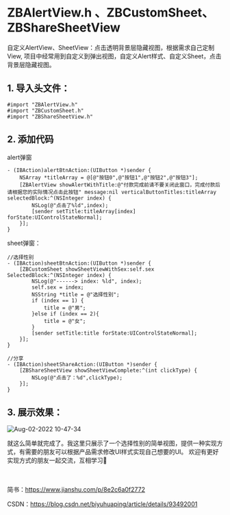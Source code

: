 # ZBAlertView.h 、ZBCustomSheet、ZBShareSheetView
自定义AlertView、SheetView：点击透明背景层隐藏视图，根据需求自己定制View,
项目中经常用到自定义到弹出视图，自定义Alert样式、自定义Sheet，点击背景层隐藏视图。


## 1. 导入头文件：
``#import "ZBAlertView.h"``<br>
``#import "ZBCustomSheet.h"``<br>
``#import "ZBShareSheetView.h"``


## 2. 添加代码
alert弹窗
```
- (IBAction)alertBtnAction:(UIButton *)sender {
    NSArray *titleArray = @[@"按钮0",@"按钮1",@"按钮2",@"按钮3"];
    [ZBAlertView showAlertWithTitle:@"付款完成前请不要关闭此窗口，完成付款后请根据您的实际情况点击此按钮" message:nil verticalButtonTitles:titleArray selectedBlock:^(NSInteger index) {
        NSLog(@"点击了%ld",index);
        [sender setTitle:titleArray[index] forState:UIControlStateNormal];
    }];
}
```
sheet弹窗：
```
//选择性别
- (IBAction)sheetBtnAction:(UIButton *)sender {
    [ZBCustomSheet showSheetViewWithSex:self.sex SelectedBlock:^(NSInteger index) {
        NSLog(@"------> index: %ld", index);
        self.sex = index;
        NSString *title = @"选择性别";
        if (index == 1) {
            title = @"男";
        }else if (index == 2){
            title = @"女";
        }
        [sender setTitle:title forState:UIControlStateNormal];
    }];
}

//分享
- (IBAction)sheetShareAction:(UIButton *)sender {
    [ZBShareSheetView showSheetViewComplete:^(int clickType) {
        NSLog(@"点击了：%d",clickType);
    }];
}
```

## 3. 展示效果：<br/>
![Aug-02-2022 10-47-34](https://user-images.githubusercontent.com/5062917/182281189-ccab1815-5f3f-4d09-9755-2b1b3bec825e.gif)

就这么简单就完成了。我这里只展示了一个选择性别的简单视图，提供一种实现方式，有需要的朋友可以根据产品需求修改UI样式实现自己想要的UI。
欢迎有更好实现方式的朋友一起交流，互相学习🙏

<br><br>
简书：https://www.jianshu.com/p/8e2c6a0f2772

CSDN：https://blog.csdn.net/biyuhuaping/article/details/93492001
